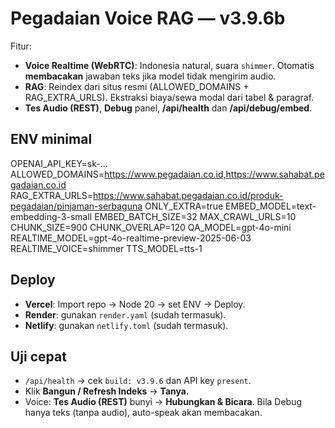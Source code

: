 # Pegadaian Voice RAG — v3.9.6b

Fitur:
- **Voice Realtime (WebRTC)**: Indonesia natural, suara `shimmer`. Otomatis **membacakan** jawaban teks jika model tidak mengirim audio.
- **RAG**: Reindex dari situs resmi (ALLOWED_DOMAINS + RAG_EXTRA_URLS). Ekstraksi biaya/sewa modal dari tabel & paragraf.
- **Tes Audio (REST)**, **Debug** panel, **/api/health** dan **/api/debug/embed**.

## ENV minimal
OPENAI_API_KEY=sk-...
ALLOWED_DOMAINS=https://www.pegadaian.co.id,https://www.sahabat.pegadaian.co.id
RAG_EXTRA_URLS=https://www.sahabat.pegadaian.co.id/produk-pegadaian/pinjaman-serbaguna
ONLY_EXTRA=true
EMBED_MODEL=text-embedding-3-small
EMBED_BATCH_SIZE=32
MAX_CRAWL_URLS=10
CHUNK_SIZE=900
CHUNK_OVERLAP=120
QA_MODEL=gpt-4o-mini
REALTIME_MODEL=gpt-4o-realtime-preview-2025-06-03
REALTIME_VOICE=shimmer
TTS_MODEL=tts-1

## Deploy
- **Vercel**: Import repo → Node 20 → set ENV → Deploy.
- **Render**: gunakan `render.yaml` (sudah termasuk).
- **Netlify**: gunakan `netlify.toml` (sudah termasuk).

## Uji cepat
- `/api/health` → cek `build: v3.9.6` dan API key `present`.
- Klik **Bangun / Refresh Indeks** → **Tanya**.
- Voice: **Tes Audio (REST)** bunyi → **Hubungkan & Bicara**. Bila Debug hanya teks (tanpa audio), auto-speak akan membacakan.
